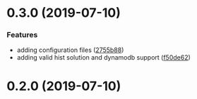 # 0.3.0 (2019-07-10)


### Features

* adding configuration files ([2755b88](https://github.com/romdj/trading/commit/2755b88))
* adding valid hist solution and dynamodb support ([f50de62](https://github.com/romdj/trading/commit/f50de62))



# 0.2.0 (2019-07-10)



